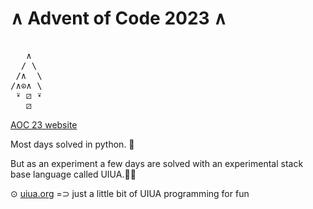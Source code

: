 ∧       Advent of Code 2023         ∧
=====================================
<pre>

   ∧
  / \
 /∧  \
/∧⊙∧ \
 ⍣ ⚂ ⍣
   ⚂
</pre>

[AOC 23 website](https://adventofcode.com/2023)

Most days solved in python. 🐍

But as an experiment a few days are solved with an experimental stack base language called UIUA.🏳️‍⚧️

  ⊙   [uiua.org](https://www.uiua.org/)  =⊃  just a little bit of UIUA programming for fun

